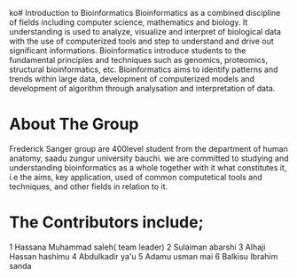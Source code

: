 ko# Introduction to Bioinformatics 
Bioinformatics as a combined discipline of fields including computer science, mathematics and biology. It understanding is used to analyze, visualize and interpret of biological data with the use of computerized tools and step to understand and drive out significant informations.
 Bioinformatics introduce students to the fundamental principles and techniques such as genomics, proteomics, structural bioinformatics, etc.
 Bioinformatics aims to identify patterns and trends within large data, development of computerized models and development of algorithm through analysation and interpretation of data.
 # About The Group
 Frederick Sanger group are 400level student from the department of human anatomy, saadu zungur university bauchi. we are committed to studying and understanding bioinformatics as a whole together with it what constitutes it, i.e the aims, key application, used of common computetical tools and techniques, and other fields in relation to it.
 # The Contributors include;
1 Hassana Muhammad saleh( team leader)
2 Sulaiman abarshi 
3 Alhaji Hassan hashimu
4 Abdulkadir ya'u
5 Adamu usman mai
6 Balkisu Ibrahim sanda
